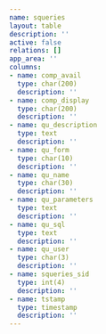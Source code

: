 ```yaml
---
name: squeries
layout: table
description: ''
active: false
relations: []
app_area: ''
columns:
- name: comp_avail
  type: char(200)
  description: ''
- name: comp_display
  type: char(200)
  description: ''
- name: qu_description
  type: text
  description: ''
- name: qu_form
  type: char(10)
  description: ''
- name: qu_name
  type: char(30)
  description: ''
- name: qu_parameters
  type: text
  description: ''
- name: qu_sql
  type: text
  description: ''
- name: qu_user
  type: char(3)
  description: ''
- name: squeries_sid
  type: int(4)
  description: ''
- name: tstamp
  type: timestamp
  description: ''
---
```



